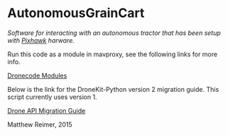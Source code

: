 AutonomousGrainCart
===================
*Software for interacting with an autonomous tractor that has been setup with [Pixhawk](https://pixhawk.org) harware.*

Run this code as a module in mavproxy, see the following links for more info.

[Dronecode Modules](http://dronecode.github.io/MAVProxy/html/modules/index.html)

Below is the link for the DroneKit-Python version 2 migration guide. This script currently uses version 1.

[Drone API Migration Guide](http://python.dronekit.io/guide/migrating.html)

Matthew Reimer, 2015
